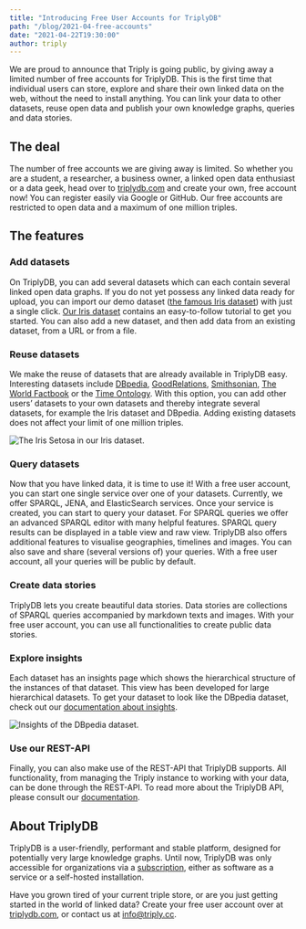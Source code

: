 ```yaml
---
title: "Introducing Free User Accounts for TriplyDB"
path: "/blog/2021-04-free-accounts"
date: "2021-04-22T19:30:00"
author: triply
---
```


We are proud to announce that Triply is going public, by giving away a limited number of free accounts for TriplyDB. This is the first time that individual users can store, explore and share their own linked data on the web, without the need to install anything. You can link your data to other datasets, reuse open data and publish your own knowledge graphs, queries and data stories.

## The deal

The number of free accounts we are giving away is limited. So whether you are a student, a researcher, a business owner, a linked open data enthusiast or a data geek, head over to [triplydb.com][] and create your own, free account now! You can register easily via Google or GitHub. Our free accounts are restricted to open data and a maximum of one million triples.

## The features
### Add datasets
On TriplyDB, you can add several datasets which can each contain several linked open data graphs. If you do not yet possess any linked data ready for upload, you can import our demo dataset ([the famous Iris dataset](https://en.wikipedia.org/wiki/Iris_flower_data_set)) with just a single click. [Our Iris dataset](https://triplydb.com/Triply/iris) contains an easy-to-follow tutorial to get you started. You can also add a new dataset, and then add data from an existing dataset, from a URL or from a file.

### Reuse datasets
We make the reuse of datasets that are already available in TriplyDB easy. Interesting datasets include [DBpedia][], [GoodRelations][], [Smithsonian][], [The World Factbook][] or the [Time Ontology][]. With this option, you can add other users’ datasets to your own datasets and thereby integrate several datasets, for example the Iris dataset and DBpedia. Adding existing datasets does not affect your limit of one million triples.

![The Iris Setosa in our Iris dataset.](iris-setosa.png)

### Query datasets
Now that you have linked data, it is time to use it! With a free user account, you can start one single service over one of your datasets. Currently, we offer SPARQL, JENA, and ElasticSearch services. Once your service is created, you can start to query your dataset. For SPARQL queries we offer an advanced SPARQL editor with many helpful features. SPARQL query results can be displayed in a table view and raw view. TriplyDB also offers additional features to visualise geographies, timelines and images. You can also save and share (several versions of) your queries. With a free user account, all your queries will be public by default.

### Create data stories
TriplyDB lets you create beautiful data stories. Data stories are collections of SPARQL queries accompanied by markdown texts and images. With your free user account, you can use all functionalities to create public data stories.

### Explore insights
Each dataset has an insights page which shows the hierarchical structure of the instances of that dataset. This view has been developed for large hierarchical datasets. To get your dataset to look like the DBpedia dataset, check out our [documentation about insights](https://triply.cc/docs/triply-db-getting-started#insights).


![Insights of the DBpedia dataset.](insights.png)

### Use our REST-API
Finally, you can also make use of the REST-API that TriplyDB supports. All functionality, from managing the Triply instance to working with your data, can be done through the REST-API. To read more about the TriplyDB API, please consult our [documentation](https://triply.cc/docs/triply-api).

## About TriplyDB
TriplyDB is a user-friendly, performant and stable platform, designed for potentially very large knowledge graphs. Until now, TriplyDB was only accessible for organizations via a [subscription](https://triply.cc/subscriptions), either as software as a service or a self-hosted installation.

Have you grown tired of your current triple store, or are you just getting started in the world of linked data? Create your free user account over at [triplydb.com][], or contact us at [info@triply.cc](mailto:info@triply.cc).

[triplydb.com]: https://triplydb.com
[DBpedia]: https://triplydb.com/DBpedia-association/dbpedia
[GoodRelations]: https://triplydb.com/gr/gr
[Smithsonian]: https://triplydb.com/smithsonian/american-art-museum
[The World Factbook]: https://triplydb.com/cia/wfb
[Time Ontology]: https://triplydb.com/w3c/time
